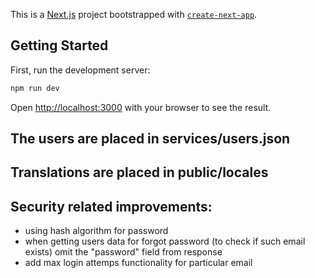 This is a [Next.js](https://nextjs.org) project bootstrapped with [`create-next-app`](https://nextjs.org/docs/app/api-reference/cli/create-next-app).

## Getting Started

First, run the development server:

```bash
npm run dev
```

Open [http://localhost:3000](http://localhost:3000) with your browser to see the result.

## The users are placed in services/users.json

## Translations are placed in public/locales

## Security related improvements:

- using hash algorithm for password
- when getting users data for forgot password (to check if such email exists) omit the "password" field from response
- add max login attemps functionality for particular email
